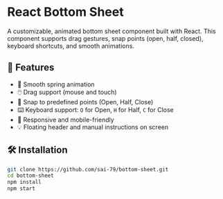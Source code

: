 # React Bottom Sheet

A customizable, animated bottom sheet component built with React. This component supports drag gestures, snap points (open, half, closed), keyboard shortcuts, and smooth animations.

## 🚀 Features

- 🧲 Smooth spring animation
- 🖱️ Drag support (mouse and touch)
- 🔐 Snap to predefined points (Open, Half, Close)
- ⌨️ Keyboard support: `O` for Open, `H` for Half, `C` for Close
- 📱 Responsive and mobile-friendly
- 💡 Floating header and manual instructions on screen

## 🛠️ Installation

```bash
git clone https://github.com/sai-79/bottom-sheet.git
cd bottom-sheet
npm install
npm start

```
